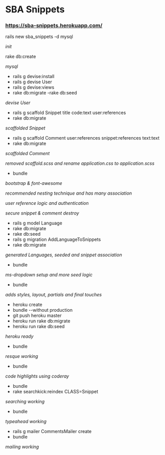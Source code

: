 # SBA Snippets

### https://sba-snippets.herokuapp.com/

rails new sba_snippets -d mysql

*init*

rake db:create

*mysql*

- rails g devise:install
- rails g devise User
- rails g devise:views
- rake db:migrate
-rake db:seed

*devise User*

- rails g scaffold Snippet title code:text user:references
- rake db:migrate

*scaffolded Snippet*

- rails g scaffold Comment user:references snippet:references text:text
- rake db:migrate

*scaffolded Comment*

*removed scaffold.scss and rename application.css to application.scss*

- bundle

*bootstrap & font-awesome*

*recommended nesting technique and has many association*

*user reference logic and authentication*

*secure snippet & comment destroy*

- rails g model Language
- rake db:migrate
- rake db:seed
- rails g migration AddLanguageToSnippets
- rake db:migrate

*generated Languages, seeded and snippet association*

- bundle

*ms-dropdown setup and more seed logic*

- bundle

*adds styles, layout, partials and final touches*

- heroku create
- bundle --without production
- git push heroku master
- heroku run rake db:migrate
- heroku run rake db:seed

*heroku ready*

- bundle

*resque working*

- bundle

*code highlights using coderay*

- bundle
- rake searchkick:reindex CLASS=Snippet

*searching working*

- bundle

*typeahead working*

- rails g mailer CommentsMailer create
- bundle

*mailing working*
